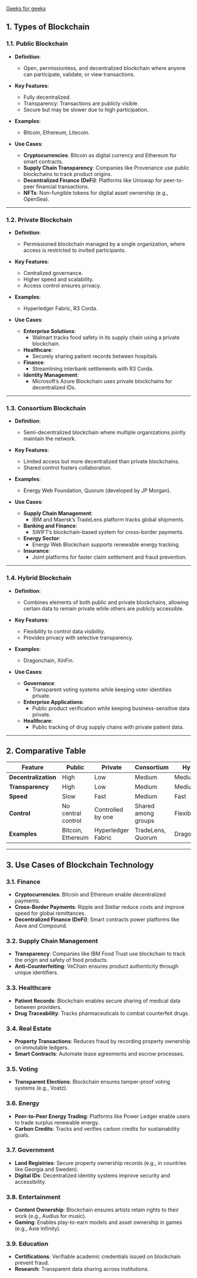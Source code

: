 [Geeks for geeks](<https://www.geeksforgeeks.org/types-of-blockchain/>)

## **1. Types of Blockchain**

### **1.1. Public Blockchain**

- **Definition**:
    
    - Open, permissionless, and decentralized blockchain where anyone can participate, validate, or view transactions.
- **Key Features**:
    
    - Fully decentralized.
    - Transparency: Transactions are publicly visible.
    - Secure but may be slower due to high participation.
- **Examples**:
    
    - Bitcoin, Ethereum, Litecoin.
- **Use Cases**:
    
    - **Cryptocurrencies**: Bitcoin as digital currency and Ethereum for smart contracts.
    - **Supply Chain Transparency**: Companies like Provenance use public blockchains to track product origins.
    - **Decentralized Finance (DeFi)**: Platforms like Uniswap for peer-to-peer financial transactions.
    - **NFTs**: Non-fungible tokens for digital asset ownership (e.g., OpenSea).

---

### **1.2. Private Blockchain**

- **Definition**:
    
    - Permissioned blockchain managed by a single organization, where access is restricted to invited participants.
- **Key Features**:
    
    - Centralized governance.
    - Higher speed and scalability.
    - Access control ensures privacy.
- **Examples**:
    
    - Hyperledger Fabric, R3 Corda.
- **Use Cases**:
    
    - **Enterprise Solutions**:
        - Walmart tracks food safety in its supply chain using a private blockchain.
    - **Healthcare**:
        - Securely sharing patient records between hospitals.
    - **Finance**:
        - Streamlining interbank settlements with R3 Corda.
    - **Identity Management**:
        - Microsoft’s Azure Blockchain uses private blockchains for decentralized IDs.

---

### **1.3. Consortium Blockchain**

- **Definition**:
    
    - Semi-decentralized blockchain where multiple organizations jointly maintain the network.
- **Key Features**:
    
    - Limited access but more decentralized than private blockchains.
    - Shared control fosters collaboration.
- **Examples**:
    
    - Energy Web Foundation, Quorum (developed by JP Morgan).
- **Use Cases**:
    
    - **Supply Chain Management**:
        - IBM and Maersk’s TradeLens platform tracks global shipments.
    - **Banking and Finance**:
        - SWIFT’s blockchain-based system for cross-border payments.
    - **Energy Sector**:
        - Energy Web Blockchain supports renewable energy tracking.
    - **Insurance**:
        - Joint platforms for faster claim settlement and fraud prevention.

---

### **1.4. Hybrid Blockchain**

- **Definition**:
    
    - Combines elements of both public and private blockchains, allowing certain data to remain private while others are publicly accessible.
- **Key Features**:
    
    - Flexibility to control data visibility.
    - Provides privacy with selective transparency.
- **Examples**:
    
    - Dragonchain, XinFin.
- **Use Cases**:
    
    - **Governance**:
        - Transparent voting systems while keeping voter identities private.
    - **Enterprise Applications**:
        - Public product verification while keeping business-sensitive data private.
    - **Healthcare**:
        - Public tracking of drug supply chains with private patient data.

---

## **2. Comparative Table**

|**Feature**|**Public**|**Private**|**Consortium**|**Hybrid**|
|---|---|---|---|---|
|**Decentralization**|High|Low|Medium|Medium|
|**Transparency**|High|Low|Medium|Medium|
|**Speed**|Slow|Fast|Medium|Fast|
|**Control**|No central control|Controlled by one|Shared among groups|Flexible|
|**Examples**|Bitcoin, Ethereum|Hyperledger Fabric|TradeLens, Quorum|Dragonchain|

---

## **3. Use Cases of Blockchain Technology**

### **3.1. Finance**

- **Cryptocurrencies**: Bitcoin and Ethereum enable decentralized payments.
- **Cross-Border Payments**: Ripple and Stellar reduce costs and improve speed for global remittances.
- **Decentralized Finance (DeFi)**: Smart contracts power platforms like Aave and Compound.

### **3.2. Supply Chain Management**

- **Transparency**: Companies like IBM Food Trust use blockchain to track the origin and safety of food products.
- **Anti-Counterfeiting**: VeChain ensures product authenticity through unique identifiers.

### **3.3. Healthcare**

- **Patient Records**: Blockchain enables secure sharing of medical data between providers.
- **Drug Traceability**: Tracks pharmaceuticals to combat counterfeit drugs.

### **3.4. Real Estate**

- **Property Transactions**: Reduces fraud by recording property ownership on immutable ledgers.
- **Smart Contracts**: Automate lease agreements and escrow processes.

### **3.5. Voting**

- **Transparent Elections**: Blockchain ensures tamper-proof voting systems (e.g., Voatz).

### **3.6. Energy**

- **Peer-to-Peer Energy Trading**: Platforms like Power Ledger enable users to trade surplus renewable energy.
- **Carbon Credits**: Tracks and verifies carbon credits for sustainability goals.

### **3.7. Government**

- **Land Registries**: Secure property ownership records (e.g., in countries like Georgia and Sweden).
- **Digital IDs**: Decentralized identity systems improve security and accessibility.

### **3.8. Entertainment**

- **Content Ownership**: Blockchain ensures artists retain rights to their work (e.g., Audius for music).
- **Gaming**: Enables play-to-earn models and asset ownership in games (e.g., Axie Infinity).

### **3.9. Education**

- **Certifications**: Verifiable academic credentials issued on blockchain prevent fraud.
- **Research**: Transparent data sharing across institutions.